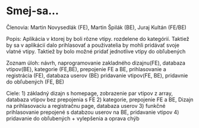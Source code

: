 # Smej-sa...

Členovia: Martin Novysedlák (FE), Martin Špilák (BE), Juraj Kultán (FE/BE)

Popis:  Aplikácia v ktorej by boli rôzne vtipy. rozdelene do kategórií. Taktiež by sa v aplikácií dalo prihlasovať a použivatelia by mohli pridávať svoje vlatné vtipy.
Taktiež by bolo možné pridať jednotlive vtipy do obľubených

Zoznam úloh: návrh, naprogramovanie zakladného dizajnu(FE), databaza vtipov(BE), kategorie (FE,BE), prepojenie FE a BE, prihlasovanie a registrácia (FE), databaza userov (BE)
pridavanie vtipov(FE, BE), pridavnie do obľubených (FE, BE)

Ciele: 1) základný dizajn s homepage, zobrazenie par vtipov z array, databaza vtipov bez prepojenia s FE
       2) kategorie, prepojenie FE a BE, Dizajn na prihlasovaciu a registračnu page, databaza userov
       3) funkčné prihlasovanie prepojené s databzou userov na BE, pridavanie vtipov
       4) pridavanie do obľubených + vylepšenia a oprava chýb

